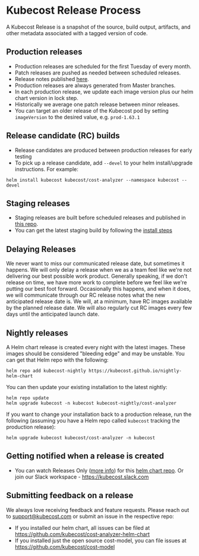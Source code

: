 # Kubecost Release Process

A Kubecost Release is a snapshot of the source, build output, artifacts, and other metadata associated with a tagged version of code.

## Production releases

* Production releases are scheduled for the first Tuesday of every month.
* Patch releases are pushed as needed between scheduled releases.
* Release notes published [here](https://kubecost.com/releases).
* Production releases are always generated from Master branches.
* In each production release, we update each image version plus our helm chart version in lock step.
* Historically we average one patch release between minor releases.
* You can target an older release of the Kubecost pod by setting `imageVersion` to the desired value, e.g. `prod-1.63.1`

## Release candidate (RC) builds

* Release candidates are produced between production releases for early testing
* To pick up a release candidate, add `--devel` to your helm install/upgrade instructions. For example:

```
helm install kubecost kubecost/cost-analyzer --namespace kubecost --devel
```

## Staging releases

* Staging releases are built before scheduled releases and published in [this repo](https://github.com/kubecost/staging-repo).
* You can get the latest staging build by following the [install steps](staging.md)

## Delaying Releases

We never want to miss our communicated release date, but sometimes it happens. We will only delay a release when we as a team feel like we're not delivering our best possible work product. Generally speaking, if we don't release on time, we have more work to complete before we feel like we're putting our best foot forward. Occasionally this happens, and when it does, we will communicate through our RC release notes what the new anticipated release date is. We will, at a minimum, have RC images available by the planned release date. We will also regularly cut RC images every few days until the anticipated launch date.

## Nightly releases

A Helm chart release is created every night with the latest images. These images should be considered "bleeding edge" and may be unstable. You can get that Helm repo with the following:

```
helm repo add kubecost-nightly https://kubecost.github.io/nightly-helm-chart
```

You can then update your existing installation to the latest nightly:

```
helm repo update
helm upgrade kubecost -n kubecost kubecost-nightly/cost-analyzer
```

If you want to change your installation back to a production release, run the following (assuming you have a Helm repo called `kubecost` tracking the production release):

```
helm upgrade kubecost kubecost/cost-analyzer -n kubecost
```

## Getting notified when a release is created

* You can watch Releases Only ([more info](https://docs.github.com/en/github/managing-subscriptions-and-notifications-on-github/viewing-your-subscriptions)) for this [helm chart repo](https://github.com/kubecost/cost-analyzer-helm-chart). Or join our Slack workspace - https://kubecost.slack.com

## Submitting feedback on a release

We always love receiving feedback and feature requests. Please reach out to support@kubecost.com or submit an issue in the respective repo:

* If you installed our helm chart, all issues can be filed at https://github.com/kubecost/cost-analyzer-helm-chart
* If you installed just the open source cost-model, you can file issues at https://github.com/kubecost/cost-model
